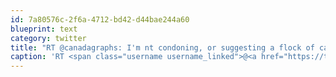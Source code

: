 ```yaml
---
id: 7a80576c-2f6a-4712-bd42-d44bae244a60
blueprint: text
category: twitter
title: "RT @canadagraphs: I'm nt condoning, or suggesting a flock of cars go by the Westin Bayshore at 2 AM &amp; honk their horns for 10 mins...but ..."
caption: 'RT <span class="username username_linked">@<a href="https://twitter.com/canadagraphs" title="Canadagraphs 🇺🇦">canadagraphs</a></span>: I''m nt condoning, or suggesting a flock of cars go by the Westin Bayshore at 2 AM &amp; honk their horns for 10 mins...but ...'
---
```

